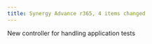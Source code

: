 ```yaml
---
title: Synergy Advance r365, 4 items changed
---
```


New controller for handling application tests
